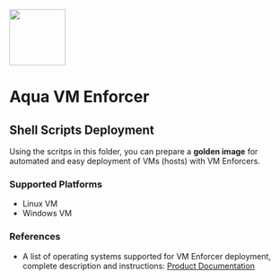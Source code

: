<img src="https://avatars3.githubusercontent.com/u/12783832?s=200&v=4" height="100" width="100" />

# Aqua VM Enforcer

## Shell Scripts Deployment

Using the scritps in this folder, you can prepare a **golden image** for automated and easy deployment of VMs (hosts) with VM Enforcers.

### Supported Platforms
* Linux VM
* Windows VM

### References

* A list of operating systems supported for VM Enforcer deployment, complete description and instructions: [Product Documentation](https://docs.aquasec.com/v6.2/docs/vm-enforcer-golden-image)
